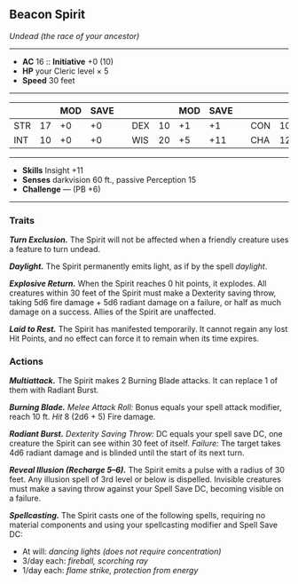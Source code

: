 ## Beacon Spirit
*Undead (the race of your ancestor)*
___
- **AC** 16   ::   **Initiative** +0 (10)
- **HP** your Cleric level × 5
- **Speed** 30 feet
___
|     |    | MOD | SAVE |   |     |    | MOD | SAVE |   |     |    | MOD | SAVE |
|-----|----|-----|------|---|-----|----|-----|------|---|-----|----|-----|------|
| STR | 17 | +0  | +0   |   | DEX | 10 | +1  | +1   |   | CON | 10 | +0  | +6   |
| INT | 10 | +0  | +0   |   | WIS | 20 | +5  | +11   |   | CHA | 12 | +1  | +1   |
___
- **Skills** Insight +11
- **Senses** darkvision 60 ft., passive Perception 15
- **Challenge** — (PB +6)
___
### Traits
***Turn Exclusion.*** The Spirit will not be affected when a friendly creature uses a feature to turn undead.

***Daylight.*** The Spirit permanently emits light, as if by the spell _daylight_.

***Explosive Return.*** When the Spirit reaches 0 hit points, it explodes. All creatures within 30 feet of the Spirit must make a Dexterity saving throw, taking 5d6 fire damage + 5d6 radiant damage on a failure, or half as much damage on a success. Allies of the Spirit are unaffected.

***Laid to Rest.*** The Spirit has manifested temporarily. It cannot regain any lost Hit Points, and no effect can force it to remain when its time expires.

### Actions
***Multiattack.*** The Spirit makes 2 Burning Blade attacks. It can replace 1 of them with Radiant Burst.

***Burning Blade.*** *Melee Attack Roll:* Bonus equals your spell attack modifier, reach 10 ft. *Hit* 8 (2d6 + 5) Fire damage.

***Radiant Burst.*** *Dexterity Saving Throw:* DC equals your spell save DC, one creature the Spirit can see within 30 feet of itself. _Failure:_ The target takes 4d6 radiant damage and is blinded until the start of its next turn.

***Reveal Illusion (Recharge 5–6).*** The Spirit emits a pulse with a radius of 30 feet. Any illusion spell of 3rd level or below is dispelled. Invisible creatures must make a saving throw against your Spell Save DC, becoming visible on a failure.

***Spellcasting.*** The Spirit casts one of the following spells, requiring no material components and using your spellcasting modifier and Spell Save DC:<br>
- At will: _dancing lights (does not require concentration)_<br>
- 3/day each: _fireball, scorching ray_ 
- 1/day each: _flame strike, protection from energy_
